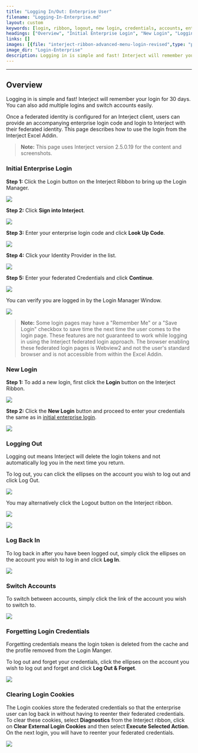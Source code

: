 ```yaml
---
title: "Logging In/Out: Enterprise User"
filename: "Logging-In-Enterprise.md"
layout: custom
keywords: [login, ribbon, logout, new login, credentials, accounts, enterprise, user]
headings: ["Overview", "Initial Enterprise Login", "New Login", "Logging Out", "Log Back In", "Switch Accounts", "Forgetting Login Credentials", "Clearing Login Cookies"]
links: []
images: [{file: "interject-ribbon-advanced-menu-login-revised",type: "png",site: "Interject",cat: "Ribbon",sub: "",report: "",ribbon: "Simple",config: ""},{file: "SignIntoInterjectClick",type: "png",site: "Interject",cat: "Login Manager",sub: "",report: "",ribbon: "",config: ""},{file: "EnterpriseLoginCode",type: "png",site: "Interject",cat: "Enter Credentials",sub: "",report: "",ribbon: "",config: ""},{file: "SelectProvider",type: "png",site: "Interject",cat: "Enter Credentials",sub: "",report: "",ribbon: "",config: ""},{file: "FederatedLogin",type: "png",site: "Interject",cat: "Federated Login",sub: "",report: "",ribbon: "",config: ""},{file: "EnterpriseLoggedIn",type: "png",site: "Interject",cat: "Login Manager",sub: "",report: "",ribbon: "",config: ""},{file: "interject-ribbon-advanced-menu-login-revised",type: "png",site: "Interject",cat: "Ribbon",sub: "",report: "",ribbon: "Simple",config: ""},{file: "NewLogin",type: "png",site: "Interject",cat: "Login Manager",sub: "",report: "",ribbon: "",config: ""},{file: "Logout",type: "png",site: "Interject",cat: "Login Manager",sub: "",report: "",ribbon: "",config: ""},{file: "RibbonLogout",type: "png",site: "Interject",cat: "Ribbon",sub: "",report: "",ribbon: "Simple",config: ""},{file: "LogoutPrompt",type: "png",site: "Interject",cat: "Popup",sub: "Logout",report: "",ribbon: "",config: ""},{file: "LogBackIn",type: "png",site: "Interject",cat: "Login Manager",sub: "",report: "",ribbon: "",config: ""},{file: "SwitchAccounts",type: "png",site: "Interject",cat: "Login Manager",sub: "",report: "",ribbon: "",config: ""},{file: "LogoutForget",type: "png",site: "Interject",cat: "Login Manager",sub: "",report: "",ribbon: "",config: ""},{file: "ClearLoginCookies",type: "png",site: "Interject",cat: "Diagnostics",sub: "Clear External Login Cookies",report: "",ribbon: "Advanced",config: ""}]
image_dir: "Login-Enterprise"
description: Logging in is simple and fast! Interject will remember your login and sign you in automatically subsequent visits.You can also add multiple logins and switch accounts easily.
---
```

* * *

## Overview

Logging in is simple and fast! Interject will remember your login for 30 days. You can also add multiple logins and switch accounts easily.

Once a federated identity is configured for an Interject client, users can provide an accompanying enterprise login code and login to Interject with their federated identity. This page describes how to use the login from the Interject Excel Addin.

<blockquote class=highlight_note>
<b>Note:</b> This page uses Interject version 2.5.0.19 for the content and screenshots.
</blockquote>

### Initial Enterprise Login

**Step 1:** Click the Login button on the Interject Ribbon to bring up the Login Manager.

![](/images/Login-Enterprise/interject-ribbon-advanced-menu-login-revised.png)
<br>

**Step 2:** Click **Sign into Interject**.

![](/images/Login-Enterprise/SignIntoInterjectClick.png)
<br>

**Step 3:** Enter your enterprise login code and click **Look Up Code**.

![](/images/Login-Enterprise/EnterpriseLoginCode.png)
<br>

**Step 4:** Click your Identity Provider in the list.

![](/images/Login-Enterprise/SelectProvider.png)
<br>

**Step 5:** Enter your federated Credentials and click **Continue**. 

![](/images/Login-Enterprise/FederatedLogin.png)
<br>

You can verify you are logged in by the Login Manager Window.

![](/images/Login-Enterprise/EnterpriseLoggedIn.png)
<br>

<blockquote class=highlight_note>
<b>Note:</b> Some login pages may have a "Remember Me" or a "Save Login" checkbox to save time the next time the user comes to the login page. These features are not guaranteed to work while logging in using the Interject federated login approach. The browser enabling these federated login pages is Webview2 and not the user's standard browser and is not accessible from within the Excel Addin.
</blockquote>

### New Login

**Step 1:** To add a new login, first click the **Login** button on the Interject Ribbon.

![](/images/Login-Enterprise/interject-ribbon-advanced-menu-login-revised.png)
<br>

**Step 2:** Click the **New Login** button and proceed to enter your credentials the same as in [initial enterprise login](#initial-enterprise-login).

![](/images/Login-Enterprise/NewLogin.png)
<br>

### Logging Out

Logging out means Interject will delete the login tokens and not automatically log you in the next time you return.

To log out, you can click the ellipses on the account you wish to log out and click Log Out.

![](/images/Login-Enterprise/Logout.png)
<br>

You may alternatively click the Logout button on the Interject ribbon.

![](/images/Login-Enterprise/RibbonLogout.png)
<br>

![](/images/Login-Enterprise/LogoutPrompt.png)
<br>

### Log Back In

To log back in after you have been logged out, simply click the ellipses on the account you wish to log in and click **Log In**.

![](/images/Login-Enterprise/LogBackIn.png)
<br>

### Switch Accounts

To switch between accounts, simply click the link of the account you wish to switch to.

![](/images/Login-Enterprise/SwitchAccounts.png)
<br>

### Forgetting Login Credentials

Forgetting credentials means the login token is deleted from the cache and the profile removed from the Login Manger. 

To log out and forget your credentials, click the ellipses on the account you wish to log out and forget and click **Log Out & Forget**.

![](/images/Login-Enterprise/LogoutForget.png)
<br>

### Clearing Login Cookies

The Login cookies store the federated credentials so that the enterprise user can log back in without having to reenter their federated credentials. To clear these cookies, select **Diagnostics** from the Interject ribbon, click on **Clear External Login Cookies** and then select **Execute Selected Action**. On the next login, you will have to reenter your federated credentials.

![](/images/Login-Enterprise/ClearLoginCookies.png)
<br>
